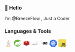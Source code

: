### 🙋 Hello

I’m @BreezeFlow , Just a Coder

### Languages & Tools

<code><img height="25" src="https://raw.githubusercontent.com/github/explore/main/topics/java/java.png" /></code>
<code><img height="25" src="https://raw.githubusercontent.com/github/explore/main/topics/spring/spring.png" /></code>
<code><img height="25" src="https://raw.githubusercontent.com/github/explore/main/topics/redis/redis.png" /></code>
<code><img height="25" src="https://raw.githubusercontent.com/github/explore/main/topics/mysql/mysql.png" /></code>
<code><img height="25" src="https://raw.githubusercontent.com/github/explore/main/topics/go/go.png" /></code>
<code><img height="25" src="https://raw.githubusercontent.com/github/explore/main/topics/kubernetes/kubernetes.png" /></code>
<code><img height="25" src="https://raw.githubusercontent.com/github/explore/main/topics/javascript/javascript.png" /></code>


<!--- 图标统计
<a href="https://github.com/breezeflow/"><img align="left" src="https://github-readme-stats.vercel.app/api?username=breezeflow&show_icons=true&hide=contribs,prs&title_color=5094f0&icon_color=79ff97&text_color=9f9f9f&bg_color=151515" /></a>
<a href="https://github.com/breezeflow/"><img align="left" src="https://github-readme-stats.vercel.app/api/top-langs/?username=breezeflow&hide=html,css,styles,Stylus" /></a>
--->

<!---
BreezeFlow/BreezeFlow is a ✨ special ✨ repository because its `README.md` (this file) appears on your GitHub profile.
You can click the Preview link to take a look at your changes.
--->

<!--- ![beautiful github](https://cloud.tencent.com/developer/article/1935731) --->
